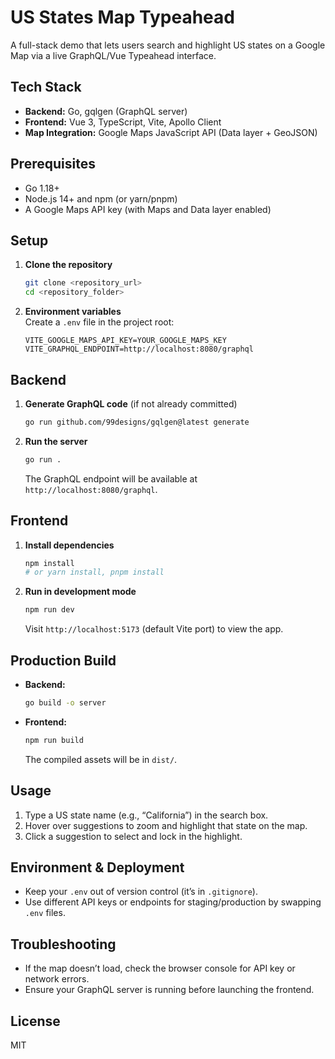 # US States Map Typeahead

A full-stack demo that lets users search and highlight US states on a Google Map via a live GraphQL/Vue Typeahead interface.

## Tech Stack

- **Backend:** Go, gqlgen (GraphQL server)
- **Frontend:** Vue 3, TypeScript, Vite, Apollo Client
- **Map Integration:** Google Maps JavaScript API (Data layer + GeoJSON)

## Prerequisites

- Go 1.18+  
- Node.js 14+ and npm (or yarn/pnpm)  
- A Google Maps API key (with Maps and Data layer enabled)

## Setup

1. **Clone the repository**  
   ```bash
   git clone <repository_url>
   cd <repository_folder>
   ```

2. **Environment variables**  
   Create a `.env` file in the project root:
   ```
   VITE_GOOGLE_MAPS_API_KEY=YOUR_GOOGLE_MAPS_KEY
   VITE_GRAPHQL_ENDPOINT=http://localhost:8080/graphql
   ```

## Backend

1. **Generate GraphQL code** (if not already committed)  
   ```bash
   go run github.com/99designs/gqlgen@latest generate
   ```

2. **Run the server**  
   ```bash
   go run .
   ```
   The GraphQL endpoint will be available at `http://localhost:8080/graphql`.

## Frontend

1. **Install dependencies**  
   ```bash
   npm install
   # or yarn install, pnpm install
   ```

2. **Run in development mode**  
   ```bash
   npm run dev
   ```
   Visit `http://localhost:5173` (default Vite port) to view the app.

## Production Build

- **Backend:**  
  ```bash
  go build -o server
  ```

- **Frontend:**  
  ```bash
  npm run build
  ```
  The compiled assets will be in `dist/`.

## Usage

1. Type a US state name (e.g., “California”) in the search box.  
2. Hover over suggestions to zoom and highlight that state on the map.  
3. Click a suggestion to select and lock in the highlight.

## Environment & Deployment

- Keep your `.env` out of version control (it’s in `.gitignore`).  
- Use different API keys or endpoints for staging/production by swapping `.env` files.

## Troubleshooting

- If the map doesn’t load, check the browser console for API key or network errors.  
- Ensure your GraphQL server is running before launching the frontend.

## License

MIT
